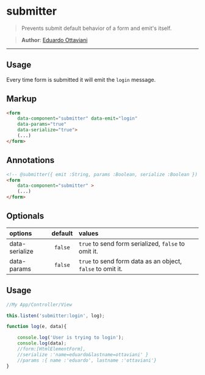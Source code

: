 # submitter

>Prevents submit default behavior of a form and emit's itself.

>**Author**: [Eduardo Ottaviani](//github.com/Javiani)

---

## Usage

Every time form is submitted it will emit the `login` message.

## Markup

```html
<form
    data-component="submitter" data-emit="login"
    data-params="true"
    data-serialize="true">
    (...)
</form>

```

## Annotations

```html
<!-- @submitter({ emit :String, params :Boolean, serialize :Boolean }) -->
<form
    data-component="submitter" >
    (...)
</form>
```

## Optionals

| options                |     default      |        values
|:--------------         |:----------------:|:-----------------
| data-serialize         |    `false`         |  `true` to send form serialized, `false` to omit it.
| data-params            |    `false`         |  `true` to send form data as an object, `false` to omit it.

## Usage

```js
//My App/Controller/View

this.listen('submitter:login', log);

function log(e, data){

    console.log('User is trying to login');
    console.log(data);
    //form:[HtmlElementForm],
    //serialize :'name=eduardo&lastname=ottaviani' }
    //params :{ name :'eduardo', lastname :'ottaviani'}
}
```
